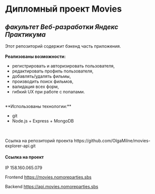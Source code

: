 # Дипломный проект **Movies**
*факультет Веб-разработки Яндекс Практикума* 
------
Этот репозиторий содержит бэкенд часть приложения.
<br />
<br />
**Реализованы возможности:**

* регистрировать и авторизировать пользователя,
* редактировать профиль пользователя,
* добавлять/удалять фильмы,
* производить поиск фильмов,
* валидация всех форм,
* гибкий UX при работе с попапами.
<br />
**Использованы технологии:**

* git
* Node.js + Express + MongoDB
<br />
<br />
Ссылка на репозиторий проекта
https://github.com/OlgaMilne/movies-explorer-api.git

#### Ссылка на проект

IP  158.160.065.079

Frontend https://movies.nomoreparties.sbs

Backend https://api.movies.nomoreparties.sbs
